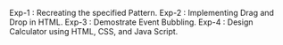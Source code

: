 Exp-1 : Recreating the specified Pattern.
Exp-2 : Implementing Drag and Drop in HTML.
Exp-3 : Demostrate Event Bubbling.
Exp-4 : Design Calculator using HTML, CSS, and Java Script.
